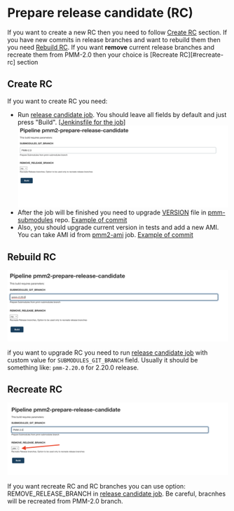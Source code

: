 # Prepare release candidate (RC)

If you want to create a new RC then you need to follow [Create RC](#create-rc) section.
If you have new commits in release branches and want to rebuild them then you need [Rebuild RC](#rebuild-rc).
If you want **remove** current release branches and recreate them from PMM-2.0 then your choice is [Recreate RC][#recreate-rc] section

## Create RC

If you want to create RC you need:
* Run [release candidate job](https://pmm.cd.percona.com/blue/organizations/jenkins/pmm2-prepare-release-candidate). You should leave all fields by default and just press "Build". [[Jenkinsfile for the job](https://github.com/Percona-Lab/jenkins-pipelines/blob/master/pmm/pmm2-prepare-release-candidate.groovy)]
![Release candidate create process step 1](img/rc-create-1.png)
* After the job will be finished you need to upgrade [VERSION](https://github.com/Percona-Lab/pmm-submodules/blob/PMM-2.0/VERSION) file in [pmm-submodules](https://github.dev/Percona-Lab/pmm-submodules) repo. [Example of commit](https://github.com/Percona-Lab/pmm-submodules/commit/3186a3fca76c6c5f7d2c33e65e5f62f09b51f9bc)
* Also, you should upgrade current version in tests and add a new AMI. You can take AMI id from [pmm2-ami](https://pmm.cd.percona.com/job/pmm2-ami/) job. [Example of commit](https://github.com/Percona-Lab/jenkins-pipelines/commit/0c812715db45981c0e38f1e5ea54d075d2160b18)



## Rebuild RC
![Release candidate upgrade process](img/rc-upgrade.png)

if you want to upgrade RC you need to run [release candidate job](https://pmm.cd.percona.com/blue/organizations/jenkins/pmm2-prepare-release-candidate) with custom value for `SUBMODULES_GIT_BRANCH`
field. Usually it should be something like: `pmm-2.20.0` for 2.20.0 release.

## Recreate RC
![Release candidate recreate process](img/rc-recreate.png)

If you want recreate RC and RC branches you can use option: REMOVE_RELEASE_BRANCH in [release candidate job](https://pmm.cd.percona.com/blue/organizations/jenkins/pmm2-prepare-release-candidate). Be careful, bracnhes will be recreated from PMM-2.0 branch.